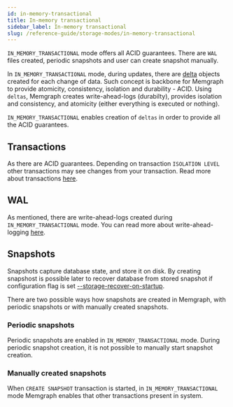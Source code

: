 ```yaml
---
id: in-memory-transactional
title: In-memory transactional
sidebar_label: In-memory transactional
slug: /reference-guide/storage-modes/in-memory-transactional
---
```


`IN_MEMORY_TRANSACTIONAL` mode offers all ACID guarantees. There are `WAL` files created, periodic snapshots and user can create snapshot manually. 

In `IN_MEMORY_TRANSACTIONAL` mode, during updates, there are [delta](../../under-the-hood/storage.md#delta-memory-layout) objects created for each change of data. Such concept is backbone for 
Memgraph to provide atomicity, consistency, isolation and durability - ACID. Using `deltas`, Memgraph creates write-ahead-logs (durabilty), provides isolation and consistency, and atomicity (either everything is executed or nothing).

`IN_MEMORY_TRANSACTIONAL` enables creation of `deltas` in order to provide all the ACID guarantees.


## Transactions

As there are ACID guarantees. Depending on transaction `ISOLATION LEVEL` other transactions may see changes from your transaction. Read more about transactions [here](../transactions.md).

## WAL

As mentioned, there are write-ahead-logs created during `IN_MEMORY_TRANSACTIONAL` mode. You can read more about write-ahead-logging [here](../backup.md#write-ahead-logging).

## Snapshots

Snapshots capture database state, and store it on disk. By creating snapshost is possible later to recover database from stored snapshot if configuration flag is set [--storage-recover-on-startup](../configuration.md#storage). 


There are two possible ways how snapshots are created in Memgraph, with periodic snapshots or with manually created snapshots.

### Periodic snapshots

Periodic snapshots are enabled in `IN_MEMORY_TRANSACTIONAL` mode. During periodic snapshot creation, it is not possible to manually start snapshot creation.


### Manually created snapshots

When `CREATE SNAPSHOT` transaction is started, in `IN_MEMORY_TRANSACTIONAL` mode Memgraph enables that other transactions present in system.

